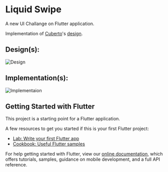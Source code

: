 # Liquid Swipe
A new UI Challange on Flutter application.

Implementation of [Cuberto](https://dribbble.com/cuberto)'s [design](https://dribbble.com/shots/5813405-Liquid-Swipe-Open-Source).

## Design(s):
![Design](Screenshot/design.gif)

## Implementation(s):
![Implementaion](Screenshot/implementation.gif)

## Getting Started with Flutter

This project is a starting point for a Flutter application.

A few resources to get you started if this is your first Flutter project:

- [Lab: Write your first Flutter app](https://flutter.dev/docs/get-started/codelab)
- [Cookbook: Useful Flutter samples](https://flutter.dev/docs/cookbook)

For help getting started with Flutter, view our
[online documentation](https://flutter.dev/docs), which offers tutorials,
samples, guidance on mobile development, and a full API reference.
